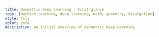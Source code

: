 ```yaml
---
title: Geometric Deep Learning - First glance
tags: [machine learning, deep learning, math, geometry, divulgation]
style: fill
color: info
description: An initial overview of Geometric Deep Learning
---
```



